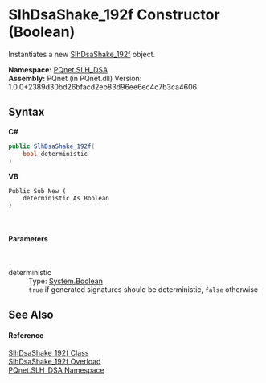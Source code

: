 # SlhDsaShake_192f Constructor (Boolean)
 

Instantiates a new <a href="643ea9de-48de-c187-b190-5789f8c3ca7f">SlhDsaShake_192f</a> object.

**Namespace:**&nbsp;<a href="5a51e981-67fd-0177-2098-034d6071509d">PQnet.SLH_DSA</a><br />**Assembly:**&nbsp;PQnet (in PQnet.dll) Version: 1.0.0+2389d30bd26bfacd2eb83d96ee6ec4c7b3ca4606

## Syntax

**C#**<br />
``` C#
public SlhDsaShake_192f(
	bool deterministic
)
```

**VB**<br />
``` VB
Public Sub New ( 
	deterministic As Boolean
)
```

<br />

#### Parameters
&nbsp;<dl><dt>deterministic</dt><dd>Type: <a href="https://docs.microsoft.com/dotnet/api/system.boolean" target="_blank" rel="noopener noreferrer">System.Boolean</a><br />`true` if generated signatures should be deterministic, `false` otherwise</dd></dl>

## See Also


#### Reference
<a href="643ea9de-48de-c187-b190-5789f8c3ca7f">SlhDsaShake_192f Class</a><br /><a href="6f6dd0cb-313c-ee01-3d87-e8721fbb4af0">SlhDsaShake_192f Overload</a><br /><a href="5a51e981-67fd-0177-2098-034d6071509d">PQnet.SLH_DSA Namespace</a><br />